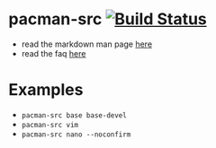 # pacman-src [![Build Status](https://travis-ci.com/tim241/pacman-src.svg?branch=master)](https://travis-ci.com/tim241/pacman-src)
* read the markdown man page [here](docs/man.md)
* read the faq [here](docs/faq.md)
# Examples
 * `pacman-src base base-devel`
 * `pacman-src vim`
 * `pacman-src nano --noconfirm`
